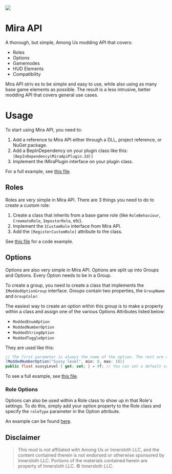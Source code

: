 [![](https://dcbadge.limes.pink/api/server/all-of-us-launchpad-794950428756410429)](https://discord.gg/all-of-us-launchpad-794950428756410429)

# Mira API

A thorough, but simple, Among Us modding API that covers:
- Roles
- Options
- Gamemodes
- HUD Elements
- Compatibility
  
Mira API striv  es to be simple and easy to use, while also using as many base game elements as possible. The result is a less intrusive, better modding API that covers general use cases.

# Usage

To start using Mira API, you need to:
1. Add a reference to Mira API either through a DLL, project reference, or NuGet package.
2. Add a BepInDependency on your plugin class like this: `[BepInDependency(MiraApiPlugin.Id)]`
3. Implement the IMiraPlugin interface on your plugin class.

For a full example, see [this file](https://github.com/All-Of-Us-Mods/MiraAPI/blob/master/MiraAPI.Example/ExamplePlugin.cs).

## Roles
Roles are very simple in Mira API. There are 3 things you need to do to create a custom role:
1. Create a class that inherits from a base game role (like `RoleBehaviour`, `CrewmateRole`, `ImpostorRole`, etc).
2. Implement the `ICustomRole` interface from Mira API.
3. Add the `[RegisterCustomRole]` attribute to the class.

See [this file](https://github.com/All-Of-Us-Mods/MiraAPI/blob/master/MiraAPI.Example/CustomRole.cs) for a code example.

## Options
Options are also very simple in Mira API. Options are split up into Groups and Options. Every Option needs to be in a Group.

To create a group, you need to create a class that implements the `IModdedOptionGroup` interface. Groups contain two properties, the `GroupName` and `GroupColor`.

The easiest way to create an option within this group is to make a property within a class and assign one of the various Options Attributes listed below:
- `ModdedEnumOption`
- `ModdedNumberOption`
- `ModdedStringOption`
- `ModdedToggleOption`

They are used like this:
```csharp
// The first parameter is always the name of the option. The rest are dependent on the type of option.
[ModdedNumberOption("Sussy level", min: 0, max: 10)]
public float sussyLevel { get; set; } = 4f; // You can set a default value here.
```

To see a full example, see [this file](https://github.com/All-Of-Us-Mods/MiraAPI/blob/master/MiraAPI.Example/ExampleOptions.cs).

### Role Options

Options can also be used within a Role class to show up in that Role's settings. To do this, simply add your option property to the Role class and specify the `roleType` parameter in the Option attribute.

An example can be found [here](https://github.com/All-Of-Us-Mods/MiraAPI/blob/master/MiraAPI.Example/CustomRole2.cs).


## Disclaimer

> This mod is not affiliated with Among Us or Innersloth LLC, and the content contained therein is not endorsed or otherwise sponsored by Innersloth LLC. Portions of the materials contained herein are property of Innersloth LLC. © Innersloth LLC.
